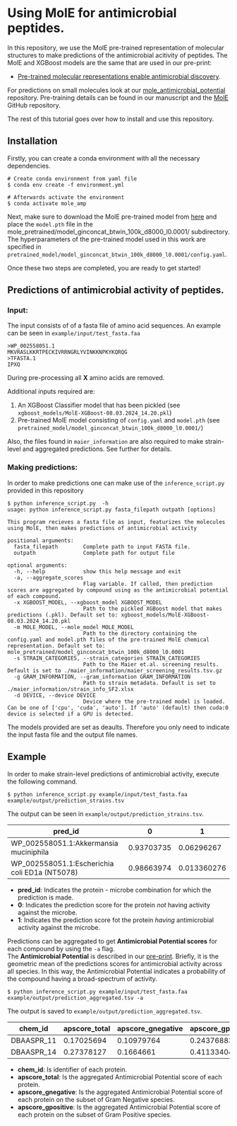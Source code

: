 # Using MolE for antimicrobial peptides.  
  
In this repository, we use the MolE pre-trained representation of molecular structures to make predictions of the antimicrobial acitivity of peptides. The MolE and XGBoost models are the same that are used in our pre-print:
  
- [Pre-trained molecular representations enable antimicrobial discovery](https://www.biorxiv.org/content/10.1101/2024.03.11.584456v2).

For predictions on small molecules look at our [mole_antimicrobial_potential](https://github.com/rolayoalarcon/mole_antimicrobial_potential) repository. Pre-training details can be found in our manuscript and the [MolE](https://github.com/rolayoalarcon/MolE) GitHub repository.

 
The rest of this tutorial goes over how to install and use this repository.

## Installation  
  
Firstly, you can create a conda environment with all the necessary dependencies.

```
# Create conda environment from yaml file
$ conda env create -f environment.yml

# Afterwards activate the environment
$ conda activate mole_amp
```

Next, make sure to download the MolE pre-trained model from [here](https://zenodo.org/records/10803099?token=eyJhbGciOiJIUzUxMiJ9.eyJpZCI6ImI3NTg0OTU0LTI5YWItNDgxZS04OGYyLTU5MmM1MjcwYzJjZiIsImRhdGEiOnt9LCJyYW5kb20iOiIzNzgyNTE5ZGU5N2MzZWI3YjZiZjkwYTIzZjFiMmEwZSJ9.oL6G0WZKxIowSb-2qdP55cPhef1W4yG5iF4PFlsWPpuPROmzRhutJtySzs9q02ACltl0qy9YPJjzB7NvzRMyaw) and place the `model.pth` file in the mole_pretrained/model_ginconcat_btwin_100k_d8000_l0.0001/ subdirectory. The hyperparameters of the pre-trained model used in this work are specified in `pretrained_model/model_ginconcat_btwin_100k_d8000_l0.0001/config.yaml`.  
  
Once these two steps are completed, you are ready to get started!  
  
## Predictions of antimicrobial activity of peptides.  

### Input:  
  
The input consists of of a fasta file of amino acid sequences. An example can be seen in `example/input/test_fasta.faa`

```
>WP_002558051.1
MKVRASLKKRTPECKIVRRNGRLYVINKKNPKYKQRQG
>TFASTA.1
IPXQ
```
During pre-processing all **X** amino acids are removed.

Additional inputs required are:
 1. An XGBoost Classifier model that has been pickled (see `xgboost_models/MolE-XGBoost-08.03.2024_14.20.pkl`)
 2. Pre-trained MolE model consisting of `config.yaml` and `model.pth` (see `pretrained_model/model_ginconcat_btwin_100k_d8000_l0.0001/`)

Also, the files found in `maier_information` are also required to make strain-level and aggregated predictions. See further for details.
  
### Making predictions:  

In order to make predictions one can make use of the `inference_script.py` provided in this repository 

```{code}
$ python inference_script.py  -h
usage: python inference_script.py fasta_filepath outpath [options]

This program recieves a fasta file as input, featurizes the molecules using MolE, then makes predictions of antimicrobial activity

positional arguments:
  fasta_filepath        Complete path to input FASTA file.
  outpath               Complete path for output file

optional arguments:
  -h, --help            show this help message and exit
  -a, --aggregate_scores
                        Flag variable. If called, then prediction scores are aggregated by compound using as the antimicrobial potential of each compound.
  -x XGBOOST_MODEL, --xgboost_model XGBOOST_MODEL
                        Path to the pickled XGBoost model that makes predictions (.pkl). Default set to: xgboost_models/MolE-XGBoost-08.03.2024_14.20.pkl
  -m MOLE_MODEL, --mole_model MOLE_MODEL
                        Path to the directory containing the config.yaml and model.pth files of the pre-trained MolE chemical representation. Default set to: mole_pretrained/model_ginconcat_btwin_100k_d8000_l0.0001
  -s STRAIN_CATEGORIES, --strain_categories STRAIN_CATEGORIES
                        Path to the Maier et.al. screening results. Default is set to ./maier_information/maier_screening_results.tsv.gz
  -g GRAM_INFORMATION, --gram_information GRAM_INFORMATION
                        Path to strain metadata. Default is set to ./maier_information/strain_info_SF2.xlsx
  -d DEVICE, --device DEVICE
                        Device where the pre-trained model is loaded. Can be one of ['cpu', 'cuda', 'auto']. If 'auto' (default) then cuda:0 device is selected if a GPU is detected.
```

The models provided are set as deaults. Therefore you only need to indicate the input fasta file and the output file names. 


## Example

In order to make strain-level predictions of antimicrobial activity, execute the following command.  


```
$ python inference_script.py example/input/test_fasta.faa example/output/prediction_strains.tsv

```

The output can be seen in `example/output/prediction_strains.tsv`.  
  

| pred_id | 0 | 1 |
| ------- | - | - |
| WP_002558051.1:Akkermansia muciniphila | 0.93703735 | 0.06296267 |
| WP_002558051.1:Escherichia coli ED1a (NT5078) | 0.98663974 | 0.013360276 |

- **pred_id**: Indicates the protein - microbe combination for which the prediction is made.
- **0**: Indicates the prediction score for the protein _not_ having activity against the microbe.
- **1**: Indicates the prediction score fot the protein _having_ antimicrobial activity against the microbe.
  
  
Predictions can be aggregated to get **Antimicrobial Potential scores** for each compound by using the `-a` flag.  
The **Antimicrobial Potential** is described in our [pre-print](https://www.biorxiv.org/content/10.1101/2024.03.11.584456v2). Briefly, it is the geometric mean of the predictions scores for antimicrobial activity across all species. In this way, the Antimicrobial Potential indicates a probability of the compound having a broad-spectrum of activity.
  
```
$ python inference_script.py example/input/test_fasta.faa example/output/prediction_aggregated.tsv -a  
```  
  
The output is saved to `example/output/prediction_aggregated.tsv`.  
  
| chem_id | apscore_total | apscore_gnegative | apscore_gpositive |
| ------- | ------------- | ----------------- | ----------------- |
| DBAASPR_11 | 0.17025694 | 0.10979764 | 0.24376883 |
| DBAASPR_14 | 0.27378127 | 0.1664661 | 0.41133404 |

- **chem_id**: Is identifier of each protein.
- **apscore_total**: Is the aggregated Antimicrobial Potential score of each protein.
- **apscore_gnegative**: Is the aggregated Antimicrobial Potential score of each protein on the subset of Gram Negative species.
- **apscore_gpositive**: Is the aggregated Antimicrobial Potential score of each protein on the subset of Gram Positive species.